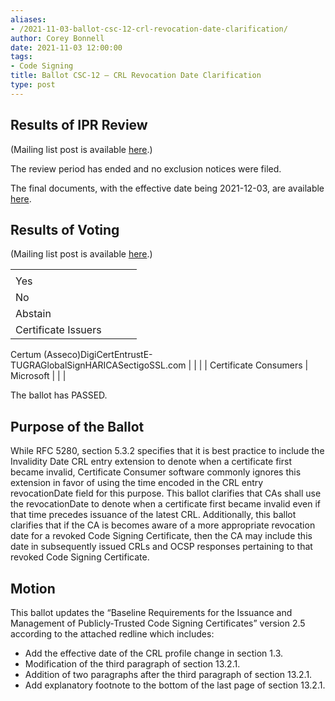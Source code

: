 ```yaml
---
aliases:
- /2021-11-03-ballot-csc-12-crl-revocation-date-clarification/
author: Corey Bonnell
date: 2021-11-03 12:00:00
tags:
- Code Signing
title: Ballot CSC-12 – CRL Revocation Date Clarification
type: post
---
```


## Results of IPR Review 

(Mailing list post is available [here][1].)

The review period has ended and no exclusion notices were filed.

The final documents, with the effective date being 2021-12-03, are available [here][2].

## Results of Voting 

(Mailing list post is available [here][3].)

| | | | |
| --- | --- | --- | --- |
| |
Yes |
No |
Abstain | |
Certificate Issuers |
Certum (Asseco)DigiCertEntrustE-TUGRAGlobalSignHARICASectigoSSL.com
| | | |
Certificate Consumers |
Microsoft
| | |

The ballot has PASSED.

## Purpose of the Ballot 

While RFC 5280, section 5.3.2 specifies that it is best practice to include the Invalidity Date CRL entry extension to denote when a certificate first became invalid, Certificate Consumer software commonly ignores this extension in favor of using the time encoded in the CRL entry revocationDate field for this purpose. This ballot clarifies that CAs shall use the revocationDate to denote when a certificate first became invalid even if that time precedes issuance of the latest CRL. Additionally, this ballot clarifies that if the CA is becomes aware of a more appropriate revocation date for a revoked Code Signing Certificate, then the CA may include this date in subsequently issued CRLs and OCSP responses pertaining to that revoked Code Signing Certificate.

## Motion 

This ballot updates the “Baseline Requirements for the Issuance and Management of Publicly‐Trusted Code Signing Certificates” version 2.5 according to the attached redline which includes:

- Add the effective date of the CRL profile change in section 1.3.
- Modification of the third paragraph of section 13.2.1.
- Addition of two paragraphs after the third paragraph of section 13.2.1.
- Add explanatory footnote to the bottom of the last page of section 13.2.1.

[1]: https://lists.cabforum.org/pipermail/cscwg-public/2021-December/000663.html
[2]: /baseline-requirements-code-signing/
[3]: https://lists.cabforum.org/pipermail/cscwg-public/2021-November/000632.html